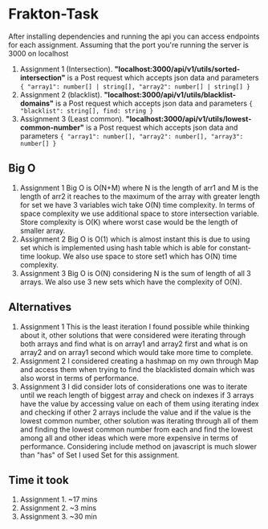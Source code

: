 # Frakton-Task
After installing dependencies and running the api you can access endpoints for each assignment.
Assuming that the port you're running the server is 3000 on localhost
 1. Assignment 1 (Intersection). **"localhost:3000/api/v1/utils/sorted-intersection"** is a Post request which accepts json data and parameters `{ "array1": number[] | string[], "array2": number[] | string[] }`
 2. Assignment 2 (blacklist). **"localhost:3000/api/v1/utils/blacklist-domains"** is a Post request which accepts json data and parameters `{ "blacklist": string[], find: string }`
 3. Assignment 3 (Least common).  **"localhost:3000/api/v1/utils/lowest-common-number"** is a Post request which accepts json data and parameters `{ "array1": number[], "array2": number[], "array3": number[] }`

## Big O
 1. Assignment 1 Big O is O(N+M) where N is the length of arr1 and M is the length of arr2 it reaches to the maximum of the array with greater length for set we have 3 variables wich take O(N) time complexity. In terms of space complexity we use additional space to store intersection variable. Store complexity is O(K) where worst case would be the length of smaller array.
 2. Assignment 2 Big O is O(1) which is almost instant this is due to using set which is implemented using hash table which is able for constant-time lookup. We also use space to store set1 which has O(N) time complexity.
 3. Assignment 3 Big O is O(N) considering N is the sum of length of all 3 arrays. We also use 3 new sets which have the complexity of O(N).

 ## Alternatives
 1. Assignment 1 This is the least iteration I found possible while thinking about it, other solutions that were considered were iterating through both arrays and find what is on array1 and array2 first and what is on array2 and on array1 second which would take more time to complete.
 2. Assignment 2 I considered creating a hashmap on my own through Map and access them when trying to find the blacklisted domain which was also worst in terms of performance.
 3. Assignment 3 I did consider lots of considerations one was to iterate until we reach length of biggest array and check on indexes if 3 arrays have the value by accessing value on each of them using iterating index and checking if other 2 arrays include the value and if the value is the lowest common number, other solution was iterating through all of them and finding the lowest common number from each and find the lowest among all and other ideas which were more expensive in terms of performance. Considering include method on javascript is much slower than "has" of Set I used Set for this assignment.

 ## Time it took
 1. Assignment 1. ~17 mins
 2. Assignment 2. ~3 mins
 3. Assignment 3. ~30 min
